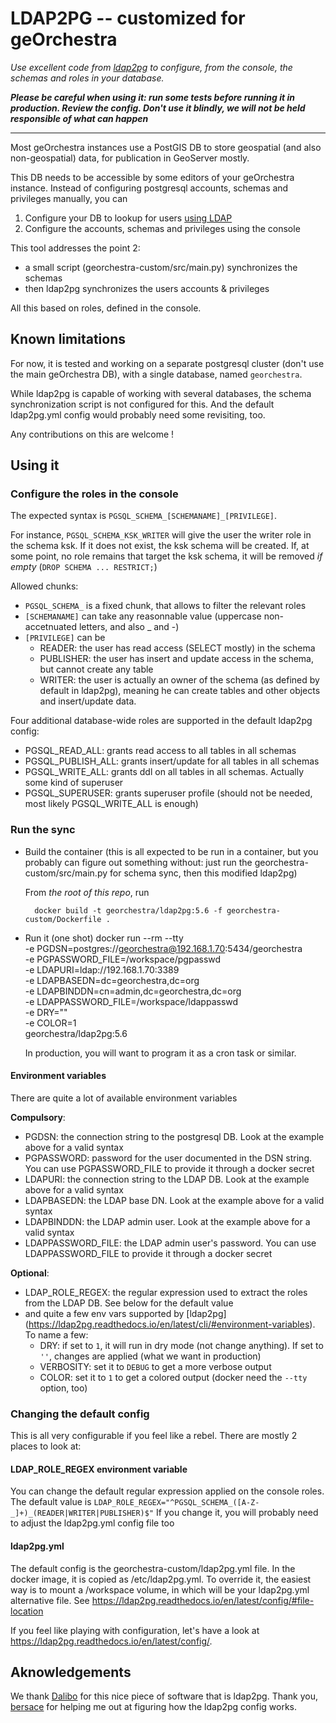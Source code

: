 # LDAP2PG -- customized for geOrchestra

_Use excellent code from [ldap2pg](https://github.com/dalibo/ldap2pg/) to configure, from the console, the schemas and roles in your database._

_**Please be careful when using it: run some tests before running it in production. Review the config. Don't use it blindly, we will not be held responsible of what can happen**_

---

Most geOrchestra instances use a PostGIS DB to store geospatial (and also non-geospatial) data, for publication in GeoServer mostly.

This DB needs to be accessible by some editors of your geOrchestra instance.
Instead of configuring postgresql accounts, schemas and privileges manually,
you can

1. Configure your DB to lookup for users [using LDAP](https://www.postgresql.org/docs/9.3/auth-methods.html#AUTH-LDAP)
2. Configure the accounts, schemas and privileges using the console

This tool addresses the point 2:
- a small script (georchestra-custom/src/main.py) synchronizes the schemas
- then ldap2pg synchronizes the users accounts & privileges

All this based on roles, defined in the console.


## Known limitations

For now, it is tested and working on a separate postgresql cluster (don't use the main geOrchestra DB), with a single database, named `georchestra`.

While ldap2pg is capable of working with several databases, the schema synchronization script is not configured for this. And the default ldap2pg.yml config would probably need some revisiting, too.

Any contributions on this are welcome !


## Using it

### Configure the roles in the console

The expected syntax is `PGSQL_SCHEMA_[SCHEMANAME]_[PRIVILEGE]`.

For instance, `PGSQL_SCHEMA_KSK_WRITER` will give the user the writer role in the schema ksk. If it does not exist, the ksk schema will be created. If, at some point, no role remains that target the ksk schema, it will be removed _if empty_ (`DROP SCHEMA ... RESTRICT;`)

Allowed chunks:
- `PGSQL_SCHEMA_` is a fixed chunk, that allows to filter the relevant roles
- `[SCHEMANAME]` can take any reasonnable value (uppercase non-accetnuated letters, and also _ and -)
- `[PRIVILEGE]` can be
  - READER: the user has read access (SELECT mostly) in the schema
  - PUBLISHER: the user has insert and update access in the schema, but cannot create any table
  - WRITER: the user is actually an owner of the schema (as defined by default in ldap2pg), meaning he can create tables and other objects and insert/update data.


Four additional database-wide roles are supported in the default ldap2pg config:
- PGSQL_READ_ALL: grants read access to all tables in all schemas
- PGSQL_PUBLISH_ALL: grants insert/update  for all tables in all schemas
- PGSQL_WRITE_ALL: grants ddl on all tables in all schemas. Actually some kind of superuser
- PGSQL_SUPERUSER: grants superuser profile (should not be needed, most likely PGSQL_WRITE_ALL is enough)


### Run the sync

- Build the container (this is all expected to be run in a container, but you probably can figure out something without: just run the georchestra-custom/src/main.py for schema sync, then this modified ldap2pg)

  From *the root of this repo*, run

        docker build -t georchestra/ldap2pg:5.6 -f georchestra-custom/Dockerfile .

- Run it (one shot)
      docker run --rm --tty \
        -e PGDSN=postgres://georchestra@192.168.1.70:5434/georchestra \
        -e PGPASSWORD_FILE=/workspace/pgpasswd \
        -e LDAPURI=ldap://192.168.1.70:3389 \
        -e LDAPBASEDN=dc=georchestra,dc=org \
        -e LDAPBINDDN=cn=admin,dc=georchestra,dc=org \
        -e LDAPPASSWORD_FILE=/workspace/ldappasswd \
        -e DRY="" \
        -e COLOR=1 \
        georchestra/ldap2pg:5.6

    In production, you will want to program it as a cron task or similar.

#### Environment variables
There are quite a lot of available environment variables

**Compulsory**:
- PGDSN: the connection string to the postgresql DB. Look at the example above for a valid syntax
- PGPASSWORD: password for the user documented in the DSN string. You can use PGPASSWORD_FILE to provide it through a docker secret
- LDAPURI: the connection string to the LDAP DB. Look at the example above for a valid syntax
- LDAPBASEDN: the LDAP base DN. Look at the example above for a valid syntax
- LDAPBINDDN: the LDAP admin user. Look at the example above for a valid syntax
- LDAPPASSWORD_FILE: the LDAP admin user's password. You can use LDAPPASSWORD_FILE to provide it through a docker secret

**Optional**:
- LDAP_ROLE_REGEX: the regular expression used to extract the roles from the LDAP DB. See below for the default value
- and quite a few env vars supported by [ldap2pg] (https://ldap2pg.readthedocs.io/en/latest/cli/#environment-variables). To name a few:
  - DRY: if set to `1`, it will run in dry mode (not change anything). If set to `''`, changes are applied (what we want in production)
  - VERBOSITY: set it to `DEBUG` to get a more verbose output
  - COLOR: set it to `1` to get a colored output (docker need the `--tty` option, too)


### Changing the default config

This is all very configurable if you feel like a rebel. There are mostly 2 places to look at:

#### LDAP_ROLE_REGEX environment variable

You can change the default regular expression applied on the console roles. The default value is
`LDAP_ROLE_REGEX="^PGSQL_SCHEMA_([A-Z-_]+)_(READER|WRITER|PUBLISHER)$"`
If you change it, you will probably need to adjust the ldap2pg.yml config file too

#### ldap2pg.yml

The default config is the georchestra-custom/ldap2pg.yml file. In the docker image, it is copied as /etc/ldap2pg.yml.
To override it, the easiest way is to mount a /workspace volume, in which will be your ldap2pg.yml alternative file. See https://ldap2pg.readthedocs.io/en/latest/config/#file-location

If you feel like playing with configuration, let's have a look at https://ldap2pg.readthedocs.io/en/latest/config/.


## Aknowledgements
We thank [Dalibo](https://github.com/dalibo) for this nice piece of software that is ldap2pg. Thank you, [bersace](https://github.com/bersace) for helping me out at figuring how the ldap2pg config works.
